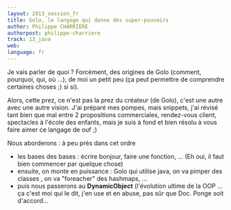 ```yaml
---
layout: 2013_session_fr
title: Golo, le langage qui donne des super-pouvoirs
author: Philippe CHARRIÈRE
authorpost: philippe-charriere
track: 13_java
web: 
language: fr
---
```


Je vais parler de quoi ? Forcément, des origines de Golo (comment, pourquoi, qui, où ...), de moi un petit peu (ça peut permettre de comprendre certaines choses ;) si si).

Alors, cette prez, ce n'est pas la prez du créateur (de Golo), c'est une autre avec une autre vision. J'ai préparé mes pompes, mais snippets, j'ai révisé tant bien que mal entre 2 propositions commerciales, rendez-vous client, spectacles à l'école des enfants, mais je suis à fond et bien résolu à vous faire aimer ce langage de ouf ;) 

Nous aborderons : à peu près dans cet ordre

- les bases des bases : écrire bonjour, faire une fonction, ... (Eh oui, il faut bien commencer par quelque chose)
- ensuite, on monte en puissance : Golo qui utilise java, on va pimper des classes , on va "foreacher" des hashmaps, ...
- puis nous passerons au **DynamicObject** (l'évolution ultime de la OOP ... ça c'est moi qui le dit, j'en use et en abuse, pas sûr que Doc. Ponge soit d'accord...
